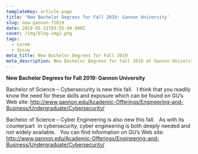 ```yaml
---
templateKey: article-page
title: 'New Bachelor Degrees for Fall 2019: Gannon University'
slug: new-gannon-f2019
date: 2019-05-31T03:55:00.000Z
cover: /img/blog-img2.png
tags:
  - Lorem
  - Ipsum
meta_title: New Bachelor Degrees for Fall 2019
meta_description: New Bachelor Degrees for Fall 2019 at Gannon University
---
```

**New Bachelor Degrees for Fall 2019: Gannon University**

Bachelor of Science – Cybersecurity is new this fall.   I think that you readily know the need for these skills and exposure which can be found on GU’s Web site: http://www.gannon.edu/Academic-Offerings/Engineering-and-Business/Undergraduate/Cybersecurity/



Bachelor of Science – Cyber Engineering is also new this fall.   As with its counterpart  in cybersecurity, cyber engineering is both deeply needed and not widely available.   You can find information on GU’s Web site: http://www.gannon.edu/Academic-Offerings/Engineering-and-Business/Undergraduate/Cybersecurity/
